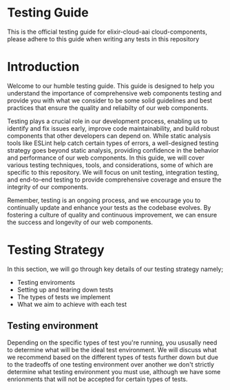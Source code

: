 # Testing Guide
This is the official testing guide for elixir-cloud-aai cloud-components, please adhere to this guide when writing any tests in this repository

<!--  # Table of contents
- [Introduction](#introduction)
- [Testing Strategy](#testing-strategy) -->

# Introduction
Welcome to our humble testing guide. This guide is designed to help you understand the importance of comprehensive web components testing and provide you with what we consider to be some solid guidelines and best practices that ensure the quality and reliabilty of our web components. 


Testing plays a crucial role in our development process, enabling us to identify and fix issues early, improve code maintainability, and build robust components that other developers can depend on. While static analysis tools like ESLint help catch certain types of errors, a well-designed testing strategy goes beyond static analysis, providing confidence in the behavior and performance of our web components.
In this guide, we will cover various testing techniques, tools, and considerations, some of which are specific to this repository. We will focus on unit testing, integration testing, and end-to-end testing to provide comprehensive coverage and ensure the integrity of our components.

Remember, testing is an ongoing process, and we encourage you to continually update and enhance your tests as the codebase evolves. By fostering a culture of quality and continuous improvement, we can ensure the success and longevity of our web components.

# Testing Strategy
In this section, we will go through key details of our testing strategy namely;
- Testing enviroments 
- Setting up and tearing down tests
- The types of tests we implement
- What we aim to achieve with each test

## Testing environment
Depending on the specific types of test you're running, you ususally need to determine what will be the ideal test environment. We will discuss what we recommend based on the different types of tests further down but due to the tradeoffs of one testing environment over another we don't strictly determine what testing environment you must use, although we have some enrionments that will not be accepted for certain types of tests.
